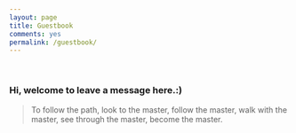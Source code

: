 ```yaml
---
layout: page
title: Guestbook
comments: yes
permalink: /guestbook/
---
```

<br/>

### Hi, welcome to leave a message here.:)

> To follow the path, look to the master, follow the master, walk with the master, see through the master, become the master.

